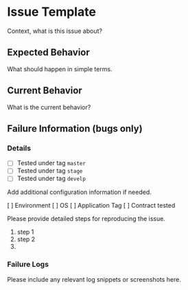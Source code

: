# Issue Template

Context, what is this issue about?

## Expected Behavior

What should happen in simple terms.

## Current Behavior

What is the current behavior?

## Failure Information (bugs only)

### Details

- [ ] Tested under tag `master`
- [ ] Tested under tag `stage`
- [ ] Tested under tag `develp`

Add additional configuration information if needed.

[ ] Environment
[ ] OS
[ ] Application Tag
[ ] Contract tested

Please provide detailed steps for reproducing the issue.

1. step 1
2. step 2
3.

### Failure Logs

Please include any relevant log snippets or screenshots here.